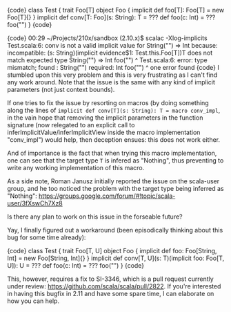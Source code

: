 {code}
class Test {
  trait Foo[T]
  object Foo { implicit def foo[T]: Foo[T] = new Foo[T]{} }
  implicit def conv[T: Foo](s: String): T = ???
  def foo(c: Int) = ???
  foo("")
}
{code}

{code}
00:29 ~/Projects/210x/sandbox (2.10.x)$ scalac -Xlog-implicits
Test.scala:6: conv is not a valid implicit value for String("") => Int because:
incompatible: (s: String)(implicit evidence$1: Test.this.Foo[T])T does not match expected type String("") => Int
  foo("")
      ^
Test.scala:6: error: type mismatch;
 found   : String("")
 required: Int
  foo("")
      ^
one error found
{code}
I stumbled upon this very problem and this is very frustrating as I can't find any work around. 
Note that the issue is the same with any kind of implicit parameters (not just context bounds).

If one tries to fix the issue by resorting on macros (by doing something along the lines of `implicit def conv[T](s: String): T = macro conv_impl`,
in the vain hope that removing the implicit parameters in the function signature (now relegated to
an explicit call to inferImplicitValue/inferImplicitView inside the macro implementation "conv_impl")
would help, then deception ensues: this does not work either.

And of importance is the fact that when trying this macro implementation, one can see that the target type `T` is infered as "Nothing", thus preventing 
to write any working implementation of this macro.

As a side note, Roman Janusz initially reported the issue on the scala-user group, and he too noticed the problem with the target type being inferred as "Nothing": https://groups.google.com/forum/#!topic/scala-user/3fXswCh7Xz8

Is there any plan to work on this issue in the forseable future?

Yay, I finally figured out a workaround (been episodically thinking about this bug for some time already):

{code}
class Test {
  trait Foo[T, U]
  object Foo { implicit def foo: Foo[String, Int] = new Foo[String, Int]{} }
  implicit def conv[T, U](s: T)(implicit foo: Foo[T, U]): U = ???
  def foo(c: Int) = ???
  foo("")
}
{code}

This, however, requires a fix to SI-3346, which is a pull request currently under review: https://github.com/scala/scala/pull/2822. If you're interested in having this bugfix in 2.11 and have some spare time, I can elaborate on how you can help.


